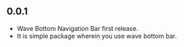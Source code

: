 ## 0.0.1

* Wave Bottom Navigation Bar first release.
* It is simple package wherein you use wave bottom bar.
